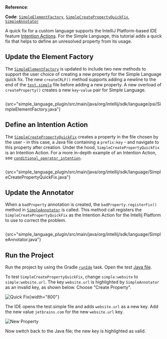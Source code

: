 [//]: # (title: 19. Quick Fix)

<!-- Copyright 2000-2022 JetBrains s.r.o. and other contributors. Use of this source code is governed by the Apache 2.0 license that can be found in the LICENSE file. -->

<include src="language_and_filetype.md" include-id="custom_language_tutorial_header"></include>

<microformat>

**Reference**: [](code_inspections_and_intentions.md)

**Code**: [`SimpleElementFactory`](%gh-sdk-samples%/simple_language_plugin/src/main/java/org/intellij/sdk/language/psi/SimpleElementFactory.java),
[`SimpleCreatePropertyQuickFix`](%gh-sdk-samples%/simple_language_plugin/src/main/java/org/intellij/sdk/language/SimpleCreatePropertyQuickFix.java),
[`SimpleAnnotator`](%gh-sdk-samples%/simple_language_plugin/src/main/java/org/intellij/sdk/language/SimpleAnnotator.java)

</microformat>

A quick fix for a custom language supports the IntelliJ Platform-based IDE feature [Intention Actions](https://www.jetbrains.com/help/idea/intention-actions.html#apply-intention-actions).
For the Simple Language, this tutorial adds a quick fix that helps to define an unresolved property from its usage.

## Update the Element Factory
The [`SimpleElementFactory`](%gh-sdk-samples%/simple_language_plugin/src/main/java/org/intellij/sdk/language/psi/SimpleElementFactory.java) is updated to include two new methods to support the user choice of creating a new property for the Simple Language quick fix.
The new `createCRLF()` method supports adding a newline to the end of the [`test.simple`](lexer_and_parser_definition.md#run-the-project) file before adding a new property.
A new overload of `createProperty()` creates a new `key`-`value` pair for Simple Language.

```java
```
{src="simple_language_plugin/src/main/java/org/intellij/sdk/language/psi/SimpleElementFactory.java"}

## Define an Intention Action
The [`SimpleCreatePropertyQuickFix`](%gh-sdk-samples%/simple_language_plugin/src/main/java/org/intellij/sdk/language/SimpleCreatePropertyQuickFix.java) creates a property in the file chosen by the user - in this case, a Java file containing a `prefix:key` - and navigate to this property after creation.
Under the hood, `SimpleCreatePropertyQuickFix` is an Intention Action.
For a more in-depth example of an Intention Action, see [`conditional_operator_intention`](%gh-sdk-samples%/conditional_operator_intention).

```java
```
{src="simple_language_plugin/src/main/java/org/intellij/sdk/language/SimpleCreatePropertyQuickFix.java"}

## Update the Annotator
When a `badProperty` annotation is created, the `badProperty.registerFix()` method in
[`SimpleAnnotator`](%gh-sdk-samples%/simple_language_plugin/src/main/java/org/intellij/sdk/language/SimpleAnnotator.java) is called.
This method call registers the `SimpleCreatePropertyQuickFix` as the Intention Action for the Intellij Platform to use to correct the problem.

```java
```
{src="simple_language_plugin/src/main/java/org/intellij/sdk/language/SimpleAnnotator.java"}

## Run the Project
Run the project by using the Gradle [`runIde`](creating_plugin_project.md#running-a-simple-gradle-based-intellij-platform-plugin) task.
Open the test [Java file](annotator.md#run-the-project).

To test `SimpleCreatePropertyQuickFix`, change `simple:website` to `simple:website.url`.
The key `website.url` is highlighted by `SimpleAnnotator` as an invalid key, as shown below.
Choose "Create Property".

![Quick Fix](quick_fix.png){width="800"}

The IDE opens the <path>test.simple</path> file and adds `website.url` as a new key.
Add the new value `jetbrains.com` for the new `website.url` key.

![New Property](new_property.png)

Now switch back to the Java file; the new key is highlighted as valid.
